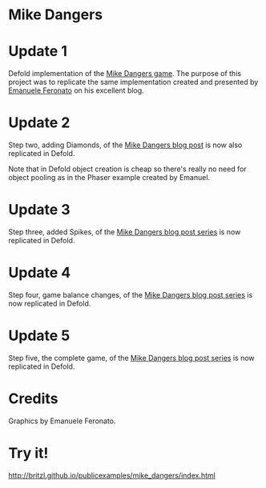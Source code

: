 # Mike Dangers

# Update 1
Defold implementation of the [Mike Dangers game](https://itunes.apple.com/us/app/mike-dangers/id1171062038?mt=8). The purpose of this project was to replicate the same implementation created and presented by [Emanuele Feronato](http://www.emanueleferonato.com/2017/05/19/html5-game-engine-behind-mike-dangers-made-in-a-few-lines-of-code-with-phaser-and-arcade-physics/) on his excellent blog.

# Update 2
Step two, adding Diamonds, of the [Mike Dangers blog post](http://www.emanueleferonato.com/2017/05/23/mike-dangers-html5-game-engine-made-with-phaser-and-arcade-physics-adding-diamonds-and-real-object-pooling/) is now also replicated in Defold.

Note that in Defold object creation is cheap so there's really no need for object pooling as in the Phaser example created by Emanuel.

# Update 3
Step three, added Spikes, of the [Mike Dangers blog post series](http://www.emanueleferonato.com/2017/05/31/mike-dangers-html5-game-engine-made-with-phaser-and-arcade-physics-adding-spikes-death-and-more-features/) is now replicated in Defold.

# Update 4
Step four, game balance changes, of the [Mike Dangers blog post series](http://www.emanueleferonato.com/2017/06/06/mike-dangers-html5-game-engine-made-with-phaser-and-arcade-physics-optimizing-the-code-and-making-the-game-fair/) is now replicated in Defold.

# Update 5
Step five, the complete game, of the [Mike Dangers blog post series](http://www.emanueleferonato.com/2017/06/12/play-ladderz-the-complete-html5-game-based-on-mike-dangers-concept/) is now replicated in Defold.

# Credits
Graphics by Emanuele Feronato.

# Try it!
http://britzl.github.io/publicexamples/mike_dangers/index.html
